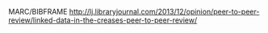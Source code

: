 

MARC/BIBFRAME
http://lj.libraryjournal.com/2013/12/opinion/peer-to-peer-review/linked-data-in-the-creases-peer-to-peer-review/


